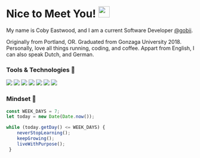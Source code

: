 # Nice to Meet You! <img src="https://raw.githubusercontent.com/MartinHeinz/MartinHeinz/master/wave.gif" width="30px">
My name is Coby Eastwood, and I am a current Software Developer [@gobii](https://www.gobii.com/landing). 

Originally from Portland, OR. Graduated from Gonzaga University 2018. Personally, love all things running, coding, and coffee. Appart from English, I can also speak Dutch, and German.

### Tools & Technologies :nut_and_bolt:
![](https://img.shields.io/badge/Code-JavaScript-informational?style=flat&logo=javascript&logoColor=white&color=9cf)
![](https://img.shields.io/badge/Code-TypeScript-informational?style=flat&logo=typescript&logoColor=white&color=9cf)
![](https://img.shields.io/badge/Code-Python-informational?style=flat&logo=python&logoColor=white&color=9cf)
![](https://img.shields.io/badge/Code-Go-informational?style=flat&logo=go&logoColor=white&color=9cf)
![](https://img.shields.io/badge/Tools-Git-informational?style=flat&logo=git&logoColor=white&color=2bbc8a)
![](https://img.shields.io/badge/Tools-React-informational?style=flat&logo=react&logoColor=white&color=2bbc8a)
![](https://img.shields.io/badge/Tools-PostgreSQL-informational?style=flat&logo=postgresql&logoColor=white&color=2bbc8a)

### Mindset :thought_balloon:

```javascript 
const WEEK_DAYS = 7;
let today = new Date(Date.now());

while (today.getDay() <= WEEK_DAYS) {
    neverStopLearning();
    keepGrowing();
    liveWithPurpose();
 }
```
